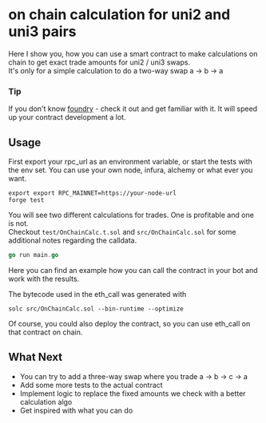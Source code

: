 # on chain calculation for uni2 and uni3 pairs

Here I show you, how you can use a smart contract to make calculations on chain to get exact trade amounts for uni2 / uni3 swaps.  
It's only for a simple calculation to do a two-way swap a -> b -> a 

### Tip
If you don't know [foundry](https://github.com/foundry-rs/foundry) - check it out and get familiar with it. It will speed up your contract development a lot.

## Usage
First export your rpc_url as an environment variable, or start the tests with the env set. You can use your own node, infura, alchemy or what ever you want.

```shell
export export RPC_MAINNET=https://your-node-url
forge test
```

You will see two different calculations for trades. One is profitable and one is not.  
Checkout `test/OnChainCalc.t.sol` and `src/OnChainCalc.sol` for some additional notes regarding the calldata.

```go
go run main.go
```
Here you can find an example how you can call the contract in your bot and work with the results.

The bytecode used in the eth_call was generated with
```shell
solc src/OnChainCalc.sol --bin-runtime --optimize
```
Of course, you could also deploy the contract, so you can use eth_call on that contract on chain.   

## What Next
- You can try to add a three-way swap where you trade a -> b -> c -> a 
- Add some more tests to the actual contract
- Implement logic to replace the fixed amounts we check with a better calculation algo
- Get inspired with what you can do